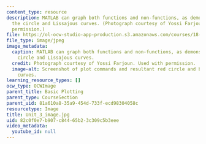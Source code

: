 ```yaml
---
content_type: resource
description: MATLAB can graph both functions and non-functions, as demonstrated by
  the circle and Lissajous curves. (Photograph courtesy of Yossi Farjoun. Used with
  permission.)
file: https://ol-ocw-studio-app-production.s3.amazonaws.com/courses/18-s997-introduction-to-matlab-programming-fall-2011/82c0f0e7b907c84465b23c309c5b3eee_Unit_3_image.jpg
file_type: image/jpeg
image_metadata:
  caption: MATLAB can graph both functions and non-functions, as demonstrated by the
    circle and Lissajous curves.
  credit: Photograph courtesy of Yossi Farjoun. Used with permission.
  image-alt: Screenshot of plot commands and resultant red circle and black Lissajous
    curves.
learning_resource_types: []
ocw_type: OCWImage
parent_title: Basic Plotting
parent_type: CourseSection
parent_uid: 81a610a8-35a9-454d-733f-ecd98304058c
resourcetype: Image
title: Unit_3_image.jpg
uid: 82c0f0e7-b907-c844-65b2-3c309c5b3eee
video_metadata:
  youtube_id: null
---
```

